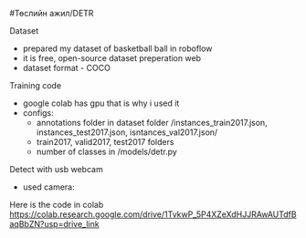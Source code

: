 #Төслийн ажил/DETR

Dataset
- prepared my dataset of basketball ball in roboflow
- it is free, open-source dataset preperation web
- dataset format - COCO

Training code
- google colab has gpu that is why i used it
- configs:
   - annotations folder in dataset folder /instances_train2017.json, instances_test2017.json, isntances_val2017.json/
   - train2017, valid2017, test2017 folders
   - number of classes in /models/detr.py

Detect with usb webcam
  - used camera:
  

Here is the code in colab
https://colab.research.google.com/drive/1TvkwP_5P4XZeXdHJJRAwAUTdfBaqBbZN?usp=drive_link

